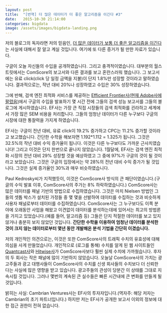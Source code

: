 ```yaml
---
layout: post
title:  "[번역] 더 많은 데이터가 더 좋은 알고리즘을 이긴다 #3"
date:   2015-10-30 21:14:00
categories: bigdata
image: /assets/images/bigdata-landing.png
---
```

저의 블로그의 독자라면 저의 믿음인, [더 많은 데이터가 보통 더 좋은 알고리즘을 이긴다](/bigdata/2015/10/28/more-the-better-01/)는 사실에 대해서 잘 알고 계실 것입니다. 여기에 또 다른 증거가 될 만한 자료가 있습니다.

구글이 오늘 자신들의 수입을 공개하였습니다. 그리고 충격적이였습니다. 대부분의 월스트릿에서는 ComScore의 보고서와 다른 결과를 보고 혼란스러워 했습니다. 그 보고서에는 유료 click(click 당 일정 금액을 지불)이 단지
1.8%만 성장할 것이라고 말하였습니다. 결과적으로는, 작년 대비 20%나 성장하였고 수입은 30% 성장하였습니다.

그에 반해, 검색 엔진 최적화 서비스를 제공하는 [Efficient Frontier사(현재 Adobe사에 팔렸음)](http://www.efrontier.com/)에서 구글의 수입을 발표하기 몇 시간 전에 그들의 검색 성능 보고서를 그들의 블로그에 게시하였습니다. EF사는 가장 큰 직접 시장들의 검색 최적화를 괸라하고 세계에서 가장 많은 SEM 비용을 처리합니다. 그들의 엄청난 데이터가 다른 누구보다 구글의 시장에 대한 통찰력을 가지게 하였습니다.

EF사는 구글이 전년 대비, 유료 click이 19.2% 증가하고 CPC는 11.2% 증가할 것이라고 보고했습니다. 간단한 수학을 해보자면 1.192\*1.112 = 1.325가 됩니다. 그것은 32.5%의 작년 대비 수익 증가율이 됩니다. 이것은 다른 누구보다도 가까운 근사치였습니다! 그리고 이것은 단지 한번으로 끝나지 않았습니다. 1월달에, EF사는 검색 엔진 최적화 시장의 전년 대비 29% 성장할 것을 예상하였고 그 중에 97%가 구글의 것이 될 것이라고 보았습니다. 그것은 구글의 입장에서는 약 28%의 전년 대비 수익 증가가 될 것입니다. 그것은 실제 증가율인 30%과 매우 비슷하였습니다.

Paul Kedrosky씨가 지적했듯이, 이것은 ComScore사 방식의 큰 패단이였습니다.(구글의 수익 발표 이후, ComScore사의 주가는 8% 하락하였습니다.) ComScore사는 많은 데이터를 패널 기반의 방법으로 수집하였습니다. 그것은 마치 Nielsen 방법인 그들의 셋톱 박스가 설치된 가정들 중 몇 몇을 선발하여 데이터를 수집하는 것과 비슷하게 사용자 패널로부터 데이터를 수집하였습니다. ComScore사는 그 누구보다도 이쪽 분야에 오래동안 사업을 해왔고 이견없이 데이터를 분석하는데에 있어서는 최고의 방법론을 가지고 있었습니다.(예를 들어, 알고리즘 등) 그들은 단지 적절한 데이터를 보고 있지 않거나 충분히 보지 않았던 것입니다. **간단한 수학을 이용하여 엄청난 데이터를 분석한 것이 크지 않는 데이터로부터 몇년 동안 개발해온 분석 기법을 간단히 이겼습니다.**

저의 개인적인 의견으로는, 이것은 또한 ComScore사의 트래픽 수치의 유효성에 대해 의심을 사게 만들었습니다. 개인적으로 (로그를 통해) 수치를 알게 된 웹 사이트들인 [Quantcast사](http://www.quantcast.com/)와 [Hitwise사](http://hitwise.com/)가 ComScore사보다 훨씬 실제 수치에 가까웠습니다. 후자의 두 회사는 작은 패널에 많이 기반하지 않았습니다. 오늘날 ComScore사의 가치는 광고주들과 광고 대행사들이 ComScore사의 수치를 신생 회사들의 수치보다 더 신뢰한다는 사실에 많은 영향을 받고 있습니다. 광고주들의 관성이 당분간 이 상태를 그대로 지속시킬 것입니다. 그러나 몇번의 계속된 큰 실수들은 빠른 시간내에 큰 변화를 만들게 될 것입니다.

밝히는 사실: Cambrian Ventures사는 EF사의 투자자입니다.(역자주: 해당 저자는 Cambrian의 초기 파트너입니다.) 하지만 저는 EF사가 공개한 보고서 이외의 정보에 대한 접근 권한이 전혀 없습니다.
